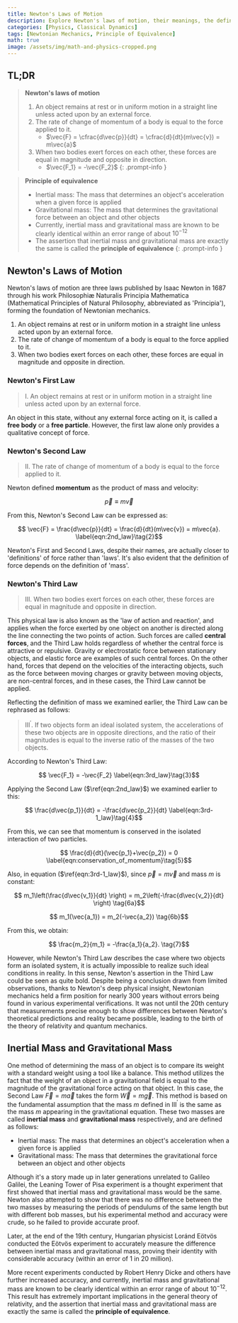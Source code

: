 ```yaml
---
title: Newton's Laws of Motion
description: Explore Newton's laws of motion, their meanings, the definitions of inertial and gravitational mass, and the principle of equivalence, which is significant not only in classical mechanics but also in the later theory of general relativity.
categories: [Physics, Classical Dynamics]
tags: [Newtonian Mechanics, Principle of Equivalence]
math: true
image: /assets/img/math-and-physics-cropped.png
---
```

## TL;DR
> **Newton's laws of motion**
> 1. An object remains at rest or in uniform motion in a straight line unless acted upon by an external force.
> 2. The rate of change of momentum of a body is equal to the force applied to it.
>    - $\vec{F} = \cfrac{d\vec{p}}{dt} = \cfrac{d}{dt}(m\vec{v}) = m\vec{a}$
> 3. When two bodies exert forces on each other, these forces are equal in magnitude and opposite in direction.
>    - $\vec{F_1} = -\vec{F_2}$
{: .prompt-info }

> **Principle of equivalence**
> - Inertial mass: The mass that determines an object's acceleration when a given force is applied
> - Gravitational mass: The mass that determines the gravitational force between an object and other objects
> - Currently, inertial mass and gravitational mass are known to be clearly identical within an error range of about $10^{-12}$
> - The assertion that inertial mass and gravitational mass are exactly the same is called the **principle of equivalence**
{: .prompt-info }

## Newton's Laws of Motion
Newton's laws of motion are three laws published by Isaac Newton in 1687 through his work Philosophiæ Naturalis Principia Mathematica (Mathematical Principles of Natural Philosophy, abbreviated as 'Principia'), forming the foundation of Newtonian mechanics.

1. An object remains at rest or in uniform motion in a straight line unless acted upon by an external force.
2. The rate of change of momentum of a body is equal to the force applied to it.
3. When two bodies exert forces on each other, these forces are equal in magnitude and opposite in direction.

### Newton's First Law
> I. An object remains at rest or in uniform motion in a straight line unless acted upon by an external force.

An object in this state, without any external force acting on it, is called a **free body** or a **free particle**.
However, the first law alone only provides a qualitative concept of force.

### Newton's Second Law
> II. The rate of change of momentum of a body is equal to the force applied to it.

Newton defined **momentum** as the product of mass and velocity:

$$ \vec{p} \equiv m\vec{v} \label{eqn:momentum}\tag{1}$$

From this, Newton's Second Law can be expressed as:

$$ \vec{F} = \frac{d\vec{p}}{dt} = \frac{d}{dt}(m\vec{v}) = m\vec{a}. \label{eqn:2nd_law}\tag{2}$$

Newton's First and Second Laws, despite their names, are actually closer to 'definitions' of force rather than 'laws'. It's also evident that the definition of force depends on the definition of 'mass'.

### Newton's Third Law
> III. When two bodies exert forces on each other, these forces are equal in magnitude and opposite in direction.

This physical law is also known as the 'law of action and reaction', and applies when the force exerted by one object on another is directed along the line connecting the two points of action. Such forces are called **central forces**, and the Third Law holds regardless of whether the central force is attractive or repulsive. Gravity or electrostatic force between stationary objects, and elastic force are examples of such central forces. On the other hand, forces that depend on the velocities of the interacting objects, such as the force between moving charges or gravity between moving objects, are non-central forces, and in these cases, the Third Law cannot be applied.

Reflecting the definition of mass we examined earlier, the Third Law can be rephrased as follows:

> III$^\prime$. If two objects form an ideal isolated system, the accelerations of these two objects are in opposite directions, and the ratio of their magnitudes is equal to the inverse ratio of the masses of the two objects.

According to Newton's Third Law:

$$ \vec{F_1} = -\vec{F_2} \label{eqn:3rd_law}\tag{3}$$

Applying the Second Law ($\ref{eqn:2nd_law}$) we examined earlier to this:

$$ \frac{d\vec{p_1}}{dt} = -\frac{d\vec{p_2}}{dt} \label{eqn:3rd-1_law}\tag{4}$$

From this, we can see that momentum is conserved in the isolated interaction of two particles.

$$ \frac{d}{dt}(\vec{p_1}+\vec{p_2}) = 0 \label{eqn:conservation_of_momentum}\tag{5}$$

Also, in equation ($\ref{eqn:3rd-1_law}$), since $\vec{p}=m\vec{v}$ and mass $m$ is constant:

$$ m_1\left(\frac{d\vec{v_1}}{dt} \right) = m_2\left(-\frac{d\vec{v_2}}{dt} \right) \tag{6a}$$

$$ m_1(\vec{a_1}) = m_2(-\vec{a_2}) \tag{6b}$$

From this, we obtain:

$$ \frac{m_2}{m_1} = -\frac{a_1}{a_2}. \tag{7}$$

However, while Newton's Third Law describes the case where two objects form an isolated system, it is actually impossible to realize such ideal conditions in reality. In this sense, Newton's assertion in the Third Law could be seen as quite bold. Despite being a conclusion drawn from limited observations, thanks to Newton's deep physical insight, Newtonian mechanics held a firm position for nearly 300 years without errors being found in various experimental verifications. It was not until the 20th century that measurements precise enough to show differences between Newton's theoretical predictions and reality became possible, leading to the birth of the theory of relativity and quantum mechanics.

## Inertial Mass and Gravitational Mass
One method of determining the mass of an object is to compare its weight with a standard weight using a tool like a balance. This method utilizes the fact that the weight of an object in a gravitational field is equal to the magnitude of the gravitational force acting on that object. In this case, the Second Law $\vec{F}=m\vec{a}$ takes the form $\vec{W}=m\vec{g}$. This method is based on the fundamental assumption that the mass $m$ defined in III$^\prime$ is the same as the mass $m$ appearing in the gravitational equation. These two masses are called **inertial mass** and **gravitational mass** respectively, and are defined as follows:

- Inertial mass: The mass that determines an object's acceleration when a given force is applied
- Gravitational mass: The mass that determines the gravitational force between an object and other objects

Although it's a story made up in later generations unrelated to Galileo Galilei, the Leaning Tower of Pisa experiment is a thought experiment that first showed that inertial mass and gravitational mass would be the same. Newton also attempted to show that there was no difference between the two masses by measuring the periods of pendulums of the same length but with different bob masses, but his experimental method and accuracy were crude, so he failed to provide accurate proof.

Later, at the end of the 19th century, Hungarian physicist Loránd Eötvös conducted the Eötvös experiment to accurately measure the difference between inertial mass and gravitational mass, proving their identity with considerable accuracy (within an error of 1 in 20 million).

More recent experiments conducted by Robert Henry Dicke and others have further increased accuracy, and currently, inertial mass and gravitational mass are known to be clearly identical within an error range of about $10^{-12}$. This result has extremely important implications in the general theory of relativity, and the assertion that inertial mass and gravitational mass are exactly the same is called the **principle of equivalence**.
